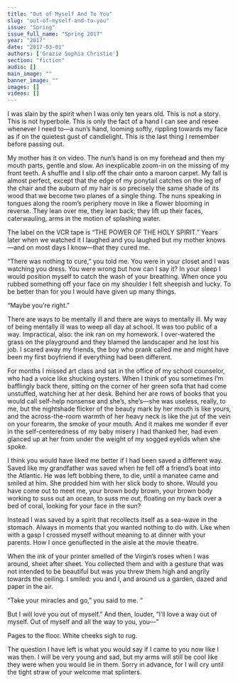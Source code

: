 ```yaml
---
title: "Out of Myself And To You"
slug: "out-of-myself-and-to-you"
issue: "Spring"
issue_full_name: "Spring 2017"
year: "2017"
date: "2017-03-01"
authors: ['Grazie Sophia Christie']
section: "fiction"
audio: []
main_image: ""
banner_image: ""
images: []
videos: []
---
```

I was slain by the spirit when I was only ten years old. This is not a story. This is not hyperbole. This is only the fact of a hand I can see and resee whenever I need to—a nun’s hand, looming softly, rippling towards my face as if on the quietest gust of candlelight. This is the last thing I remember before passing out.

 My mother has it on video. The nun’s hand is on my forehead and then my mouth parts, gentle and slow. An inexplicable zoom-in on the missing of my front teeth. A shuffle and I slip off the chair onto a maroon carpet. My fall is almost perfect, except that the edge of my ponytail catches on the leg of the chair and the auburn of my hair is so precisely the same shade of its wood that we become two planes of a single thing. The nuns speaking in tongues along the room’s periphery move in like a flower blooming in reverse. They lean over me, they lean back; they lift up their faces, caterwauling, arms in the motion of splashing water.

 The label on the VCR tape is “THE POWER OF THE HOLY SPIRIT.” Years later when we watched it I laughed and you laughed but my mother knows—and on most days I know—that they cured me.

 “There was nothing to cure,” you told me. You were in your closet and I was watching you dress. You were wrong but how can I say it? In your sleep I would position myself to catch the wash of your breathing. When once you rubbed something off your face on my shoulder I felt sheepish and lucky. To be better than for you I would have given up many things.

 “Maybe you’re right.”

 There are ways to be mentally ill and there are ways to mentally ill. My way of being mentally ill was to weep all day at school. It was too public of a way. Impractical, also: the ink ran on my homework. I over-watered the grass on the playground and they blamed the landscaper and he lost his job. I scared away my friends, the boy who prank called me and might have been my first boyfriend if everything had been different.

 For months I missed art class and sat in the office of my school counselor, who had a voice like shucking oysters. When I think of you sometimes I’m bafflingly back there, sitting on the corner of her green sofa that had come unstuffed, watching her at her desk. Behind her are rows of books that you would call self-help nonsense and she’s, she’s—she was useless, really, to me, but the nightshade flicker of the beauty mark by her mouth is like yours, and the across-the-room warmth of her heavy neck is like the jut of the vein on your forearm, the smoke of your mouth. And it makes me wonder if ever in the self-centeredness of my baby misery I had thanked her, had even glanced up at her from under the weight of my sogged eyelids when she spoke.

 I think you would have liked me better if I had been saved a different way. Saved like my grandfather was saved when he fell off a friend’s boat into the Atlantic. He was left bobbing there, to die, until a manatee came and smiled at him. She prodded him with her slick body to shore. Would you have come out to meet me, your brown body brown, your brown body working to suss out an ocean, to suss me out, floating on my back over a bed of coral, looking for your face in the sun?

 Instead I was saved by a spirit that recollects itself as a sea-wave in the stomach. Always in moments that you wanted nothing to do with. Like when with a gasp I crossed myself without meaning to at dinner with your parents. How I once genuflected in the aisle at the movie theatre.

 When the ink of your printer smelled of the Virgin’s roses when I was around, sheet after sheet. You collected them and with a gesture that was not intended to be beautiful but was you threw them high and angrily towards the ceiling. I smiled: you and I, and around us a garden, dazed and paper in the air.

 “Take your miracles and go,” you said to me. “

 But I will love you out of myself.” And then, louder, “I’ll love a way out of myself. Out of myself and all the way to you, you—”

 Pages to the floor. White cheeks sigh to rug.

 The question I have left is what you would say if I came to you now like I was then. I will be very young and sad, but my arms will still be cool like they were when you would lie in them. Sorry in advance, for I will cry until the tight straw of your welcome mat splinters.

